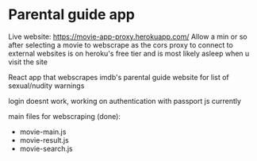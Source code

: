 # Parental guide app
Live website: https://movie-app-proxy.herokuapp.com/
Allow a min or so after selecting a movie to webscrape as the cors proxy to connect to external websites is on heroku's free tier and is most likely asleep when u visit the site

React app that webscrapes imdb's parental guide website for list of sexual/nudity warnings  
  
login doesnt work, working on authentication with passport js currently  

main files for webscraping (done):
* movie-main.js  
* movie-result.js   
* movie-search.js  

